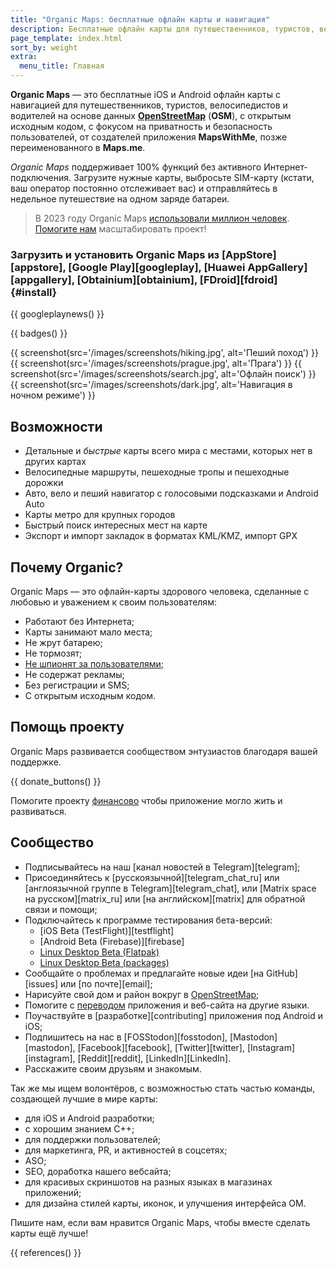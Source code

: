```yaml
---
title: "Organic Maps: бесплатные офлайн карты и навигация"
description: Бесплатные офлайн карты для путешественников, туристов, велосипедистов и водителей на основе данных OpenStreetMap от создателей приложения MapsWithMe, позже переименованного в Maps.me
page_template: index.html
sort_by: weight
extra:
  menu_title: Главная
---
```


**Organic Maps** — это бесплатные iOS и Android офлайн карты с навигацией для путешественников, туристов, велосипедистов и водителей на основе данных **[OpenStreetMap](https://www.openstreetmap.org)** (**OSM**),
с открытым исходным кодом, с фокусом на приватность и безопасность пользователей, от создателей приложения **MapsWithMe**, позже переименованного в **Maps.me**.

*Organic Maps* поддерживает 100% функций без активного Интернет-подключения. Загрузите нужные карты, выбросьте SIM-карту (кстати, ваш оператор постоянно отслеживает вас) и отправляйтесь в недельное путешествие на одном заряде батареи.

> В 2023 году Organic Maps [использовали миллион человек](@/news/2023-12-23/281/index.md). [Помогите нам](@/donate/index.ru.md) масштабировать проект!

### Загрузить и установить Organic Maps из [AppStore][appstore], [Google Play][googleplay], [Huawei AppGallery][appgallery], [Obtainium][obtainium], [FDroid][fdroid] {#install}

{{ googleplaynews() }}

{{ badges() }}

{{ screenshot(src='/images/screenshots/hiking.jpg', alt='Пеший поход') }}
{{ screenshot(src='/images/screenshots/prague.jpg', alt='Прага') }}
{{ screenshot(src='/images/screenshots/search.jpg', alt='Офлайн поиск') }}
{{ screenshot(src='/images/screenshots/dark.jpg', alt='Навигация в ночном режиме') }}

## Возможности

- Детальные и *быстрые* карты всего мира с местами, которых нет в других картах
- Велосипедные маршруты, пешеходные тропы и пешеходные дорожки
- Авто, вело и пеший навигатор с голосовыми подсказками и Android Auto
- Карты метро для крупных городов
- Быстрый поиск интересных мест на карте
- Экспорт и импорт закладок в форматах KML/KMZ, импорт GPX

## Почему Organic?

Organic Maps — это офлайн-карты здорового человека, сделанные с любовью и уважением к своим пользователям:

- Работают без Интернета;
- Карты занимают мало места;
- Не жрут батарею;
- Не тормозят;
- [Не шпионят за пользователями](https://reports.exodus-privacy.eu.org/en/reports/app.organicmaps/latest/);
- Не содержат рекламы;
- Без регистрации и SMS;
- С открытым исходным кодом.

## Помощь проекту

Organic Maps развивается сообществом энтузиастов благодаря вашей поддержке.

{{ donate_buttons() }}

Помогите проекту [финансово](@/donate/index.ru.md "поддержать деньгами") чтобы приложение могло жить и развиваться.

## Сообщество

- Подписывайтесь на наш [канал новостей в Telegram][telegram];
- Присоединяйтесь к [русскоязычной][telegram_chat_ru] или [англоязычной группе в Telegram][telegram_chat], или [Matrix space на русском][matrix_ru] или [на английском][matrix] для обратной связи и помощи;
- Подключайтесь к программе тестирования бета-версий:
  * [iOS Beta (TestFlight)][testflight]
  * [Android Beta (Firebase)][firebase]
  * [Linux Desktop Beta (Flatpak)](https://flathub.org/apps/details/app.organicmaps.desktop)
  * [Linux Desktop Beta (packages)](https://repology.org/project/organicmaps/versions)
- Сообщайте о проблемах и предлагайте новые идеи [на GitHub][issues] или [по почте][email];
- Нарисуйте свой дом и район вокруг в [OpenStreetMap](https://openstreetmap.org);
- Помогите с [переводом](https://github.com/organicmaps/organicmaps/blob/master/docs/TRANSLATIONS.md) приложения и веб-сайта на другие языки.
- Поучаствуйте в [разработке][contributing] приложения под Android и iOS;
- Подпишитесь на нас в [FOSStodon][fosstodon], [Mastodon][mastodon], [Facebook][facebook], [Twitter][twitter], [Instagram][instagram], [Reddit][reddit], [LinkedIn][LinkedIn].
- Расскажите своим друзьям и знакомым.

Так же мы ищем волонтёров, с возможностью стать частью команды, создающей лучшие в мире карты:
- для iOS и Android разработки;
- с хорошим знанием C++;
- для поддержки пользователей;
- для маркетинга, PR, и активностей в соцсетях;
- ASO;
- SEO, доработка нашего вебсайта;
- для красивых скриншотов на разных языках в магазинах приложений;
- для дизайна стилей карты, иконок, и улучшения интерфейса OM.

Пишите нам, если вам нравится Organic Maps, чтобы вместе сделать карты ещё лучше!

{{ references() }}
